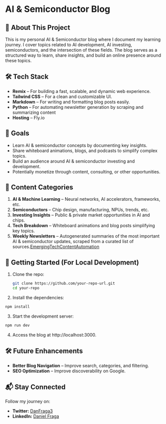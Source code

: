 # AI & Semiconductor Blog

## 📖 About This Project

This is my personal AI & Semiconductor blog where I document my learning journey. I cover topics related to AI development, AI investing, semiconductors, and the intersection of these fields. The blog serves as a structured way to learn, share insights, and build an online presence around these topics.

## 🛠️ Tech Stack

- **Remix** – For building a fast, scalable, and dynamic web experience.
- **Tailwind CSS** – For a clean and customizable UI.
- **Markdown** – For writing and formatting blog posts easily.
- **Python** – For automating newsletter generation by scraping and summarizing content
- **Hosting** – Fly.io

## 📌 Goals

- Learn AI & semiconductor concepts by documenting key insights.
- Share whiteboard animations, blogs, and podcasts to simplify complex topics.
- Build an audience around AI & semiconductor investing and development.
- Potentially monetize through content, consulting, or other opportunities.

## 📄 Content Categories

1. **AI & Machine Learning** – Neural networks, AI accelerators, frameworks, etc.
2. **Semiconductors** – Chip design, manufacturing, NPUs, trends, etc.
3. **Investing Insights** – Public & private market opportunities in AI and chips.
4. **Tech Breakdown** – Whiteboard animations and blog posts simplifying key topics.
5. **Weekly Newsletters** – Autogenerated summaries of the most important AI & semiconductor updates, scraped from a curated list of sources.[EmergingTechContentAutomation](https://github.com/Danfraga33/EmergingTechContentAutomation)

## 🚀 Getting Started (For Local Development)

1. Clone the repo:

   ```bash
   git clone https://github.com/your-repo-url.git
   cd your-repo
   ```

2. Install the dependencies:

```bash
npm install
```

3. Start the development server:

```bash
npm run dev
```

4. Access the blog at http://localhost:3000.

## 🛠️ Future Enhancements

- **Better Blog Navigation** – Improve search, categories, and filtering.
- **SEO Optimization** – Improve discoverability on Google.

## 📬 Stay Connected

Follow my journey on:

- **Twitter:** [DanFraga3](https://x.com/Danfraga3)
- **LinkedIn:** [Daniel Fraga](https://www.linkedin.com/in/daniel--fraga/)
